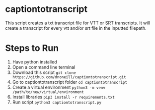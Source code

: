 # captiontotranscript

This script creates a txt transcript file for VTT or SRT transcripts. It will create a transcript for every vtt and/or srt file in the inputted filepath.

# Steps to Run

1. Have python installed
2. Open a command line terminal
3. Download this script
  `git clone https://github.com/dnoneill/captiontotranscript.git`
4. Go to captiontotranscript folder
  `cd captiontotranscript`
5. Create a virtual environment
  `python3 -m venv /path/to/new/virtual/environment`
6. Install libraries
  `pip3 install -r requirements.txt`
7. Run script
  `python3 captiontotranscript.py`
